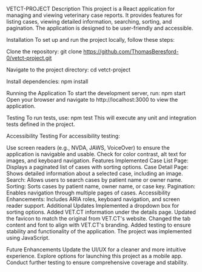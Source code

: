 VETCT-PROJECT
Description
This project is a React application for managing and viewing veterinary case reports. It provides features for listing cases, viewing detailed information, searching, sorting, and pagination. The application is designed to be user-friendly and accessible.

Installation
To set up and run the project locally, follow these steps:

Clone the repository:
git clone https://github.com/ThomasBeresford-0/vetct-project.git

Navigate to the project directory:
cd vetct-project

Install dependencies:
npm install

Running the Application
To start the development server, run:
npm start
Open your browser and navigate to http://localhost:3000 to view the application.

Testing
To run tests, use:
npm test
This will execute any unit and integration tests defined in the project.

Accessibility Testing
For accessibility testing:

Use screen readers (e.g., NVDA, JAWS, VoiceOver) to ensure the application is navigable and usable.
Check for color contrast, alt text for images, and keyboard navigation.
Features Implemented
Case List Page: Displays a paginated list of cases with sorting options.
Case Detail Page: Shows detailed information about a selected case, including an image.
Search: Allows users to search cases by patient name or owner name.
Sorting: Sorts cases by patient name, owner name, or case key.
Pagination: Enables navigation through multiple pages of cases.
Accessibility Enhancements: Includes ARIA roles, keyboard navigation, and screen reader support.
Additional Updates
Implemented a dropdown box for sorting options.
Added VET.CT information under the details page.
Updated the favicon to match the original from VET.CT's website.
Changed the tab content and font to align with VET.CT's branding.
Added testing to ensure stability and functionality of the application.
The project was implemented using JavaScript.

Future Enhancements
Update the UI/UX for a cleaner and more intuitive experience.
Explore options for launching this project as a mobile app.
Conduct further testing to ensure comprehensive coverage and stability.
